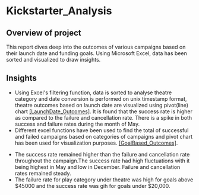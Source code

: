 # Kickstarter_Analysis
## Overview of project
This report dives deep into the outcomes of various campaigns based on their launch date and funding goals. Using Microsoft Excel, data has been sorted and visualized to draw insights.
## Insights
- Using Excel's filtering function, data is sorted to analyse theatre category and date conversion is performed on unix timestamp format, theatre outcomes based on launch date are visualized using pivot(line) chart [[LaunchDate_Outcomes]](https://drive.google.com/file/d/10XzUahs5EHGz_5rcE4T4dt1pGUVmD0J-/view?usp=sharing). It is found that the success rate is higher as compared to the failure and cancellation rate. There is a spike in both success and failure rates during the month of May.
- Different excel functions have been used to find the total of successful and failed campaigns based on categories of campaigns and pivot chart has been used for visualization purposes. [[GoalBased_Outcomes]](https://drive.google.com/file/d/1W-i9p1Zuo1bRN94YWLszGapPaB40olRL/view?usp=sharing).
* The success rate remained higher than the failure and cancellation rate throughout the campaign.The success rate had high fluctuations with it being highest in May and low in December. Failure and cancellation rates remained steady.
* The failure rate for play category under theatre was high for goals above $45000 and the success rate  was gih for goals under $20,000.

